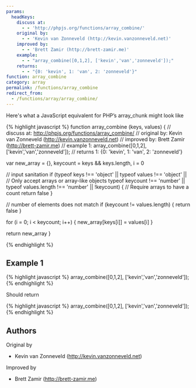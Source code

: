 ```yaml
---
params:
  headKeys:
    discuss at:
      - - 'http://phpjs.org/functions/array_combine/'
    original by:
      - - 'Kevin van Zonneveld (http://kevin.vanzonneveld.net)'
    improved by:
      - - 'Brett Zamir (http://brett-zamir.me)'
    example:
      - - "array_combine([0,1,2], ['kevin','van','zonneveld']);"
    returns:
      - - "{0: 'kevin', 1: 'van', 2: 'zonneveld'}"
function: array_combine
category: array
permalink: /functions/array_combine
redirect_from:
  - /functions/array/array_combine/
---
```


<!-- WARNING! This file is auto generated by `npm run web:inject`, do not edit by hand -->

Here's what a JavaScript equivalent for PHP’s array_chunk might look like

{% highlight javascript %}
function array_combine (keys, values) {
  //  discuss at: http://phpjs.org/functions/array_combine/
  // original by: Kevin van Zonneveld (http://kevin.vanzonneveld.net)
  // improved by: Brett Zamir (http://brett-zamir.me)
  //   example 1: array_combine([0,1,2], ['kevin','van','zonneveld']);
  //   returns 1: {0: 'kevin', 1: 'van', 2: 'zonneveld'}

  var new_array = {},
    keycount = keys && keys.length,
    i = 0

  // input sanitation
  if (typeof keys !== 'object' || typeof values !== 'object' || // Only accept arrays or array-like objects
    typeof keycount !== 'number' || typeof values.length !== 'number' || !keycount) {
    // Require arrays to have a count
    return false
  }

  // number of elements does not match
  if (keycount != values.length) {
    return false
  }

  for (i = 0; i < keycount; i++) {
    new_array[keys[i]] = values[i]
  }

  return new_array
}

{% endhighlight %}

## Example 1

{% highlight javascript %}
array_combine([0,1,2], ['kevin','van','zonneveld']);
{% endhighlight %}

Should return

{% highlight javascript %}
array_combine([0,1,2], ['kevin','van','zonneveld']);{% endhighlight %}


## Authors


Original by

- Kevin van Zonneveld (http://kevin.vanzonneveld.net)


Improved by

- Brett Zamir (http://brett-zamir.me)

